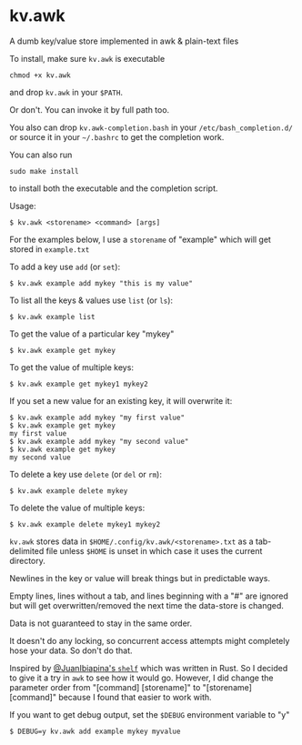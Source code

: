 # kv.awk
A dumb key/value store implemented in awk & plain-text files

To install, make sure `kv.awk` is executable

    chmod +x kv.awk

and drop `kv.awk` in your `$PATH`.

Or don't.  You can invoke it by full path too.

You also can drop `kv.awk-completion.bash` in your `/etc/bash_completion.d/` or source it in your `~/.bashrc` to get the completion work.

You can also run

	sudo make install

to install both the executable and the completion script.

Usage:

    $ kv.awk <storename> <command> [args]

For the examples below, I use a `storename` of "example"
which will get stored in `example.txt`

To add a key use `add` (or `set`):

    $ kv.awk example add mykey "this is my value"

To list all the keys & values use `list` (or `ls`):

    $ kv.awk example list

To get the value of a particular key "mykey"

    $ kv.awk example get mykey

To get the value of multiple keys:

    $ kv.awk example get mykey1 mykey2

If you set a new value for an existing key,
it will overwrite it:

    $ kv.awk example add mykey "my first value"
    $ kv.awk example get mykey
    my first value
    $ kv.awk example add mykey "my second value"
    $ kv.awk example get mykey
    my second value

To delete a key use `delete` (or `del` or `rm`):

    $ kv.awk example delete mykey

To delete the value of multiple keys:

    $ kv.awk example delete mykey1 mykey2

`kv.awk` stores data in `$HOME/.config/kv.awk/<storename>.txt`
as a tab-delimited file unless `$HOME` is unset
in which case it uses the current directory.

Newlines in the key or value will break things
but in predictable ways.

Empty lines,
lines without a tab,
and lines beginning with a "#" are ignored
but will get overwritten/removed the next time the data-store is changed.

Data is not guaranteed to stay in the same order.

It doesn't do any locking,
so concurrent access attempts
might completely hose your data.
So don't do that.

Inspired by [@JuanIbiapina's `shelf`](https://github.com/juanibiapina/shelf)
which was written in Rust.
So I decided to give it a try in `awk`
to see how it would go.
However, I did change the parameter order from
"[command] [storename]"
to
"[storename] [command]"
because I found that easier to work with.

If you want to get debug output,
set the `$DEBUG` environment variable to "y"

    $ DEBUG=y kv.awk add example mykey myvalue
